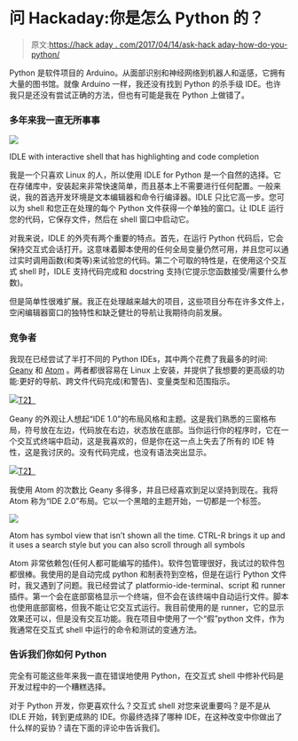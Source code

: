 # 问 Hackaday:你是怎么 Python 的？

> 原文:[https://hack aday . com/2017/04/14/ask-hack aday-how-do-you-python/](https://hackaday.com/2017/04/14/ask-hackaday-how-do-you-python/)

Python 是软件项目的 Arduino。从面部识别和神经网络到机器人和遥感，它拥有大量的图书馆。就像 Arduino 一样，我还没有找到 Python 的杀手级 IDE。也许我只是还没有尝试正确的方法，但也有可能是我在 Python 上做错了。

### 多年来我一直无所事事

[![](../Images/d3ce986283691d080645bdbe0352259e.png)](https://hackaday.com/wp-content/uploads/2017/04/idle-running-interactive-shell.jpg)

IDLE with interactive shell that has highlighting and code completion

我是一个只喜欢 Linux 的人，所以使用 IDLE for Python 是一个自然的选择。它在存储库中，安装起来非常快速简单，而且基本上不需要进行任何配置。一般来说，我的首选开发环境是文本编辑器和命令行编译器。IDLE 只比它高一步。您可以为 shell 和您正在处理的每个 Python 文件获得一个单独的窗口。让 IDLE 运行您的代码，它保存文件，然后在 shell 窗口中启动它。

对我来说，IDLE 的外壳有两个重要的特点。首先，在运行 Python 代码后，它会保持交互式会话打开。这意味着脚本使用的任何全局变量仍然可用，并且您可以通过实时调用函数(和类等)来试验您的代码。第二个可取的特性是，在使用这个交互式 shell 时，IDLE 支持代码完成和 docstring 支持(它提示您函数接受/需要什么参数)。

但是简单性很难扩展。我正在处理越来越大的项目，这些项目分布在许多文件上，空闲编辑器窗口的独特性和缺乏健壮的导航让我期待向前发展。

### 竞争者

我现在已经尝试了半打不同的 Python IDEs，其中两个花费了我最多的时间: [Geany](https://www.geany.org/) 和 [Atom](https://atom.io/) 。两者都很容易在 Linux 上安装，并提供了我想要的更高级的功能:更好的导航、跨文件代码完成(和警告)、变量类型和范围指示。

[![](../Images/62b5321277d48ccbf73f5e6bfe8c487e.png)T2】](https://hackaday.com/wp-content/uploads/2017/04/geany-with-interactive-but-non-completing-shell.jpg)

Geany 的外观让人想起“IDE 1.0”的布局风格和主题。这是我们熟悉的三窗格布局，符号放在左边，代码放在右边，状态放在底部。当你运行你的程序时，它在一个交互式终端中启动，这是我喜欢的，但是你在这一点上失去了所有的 IDE 特性，这是我讨厌的。没有代码完成，也没有语法突出显示。

[![](../Images/2d1dbadc0cdf46991c26b1844973e523.png)T2】](https://hackaday.com/wp-content/uploads/2017/04/atom-with-non-interactive-runner.jpg)

我使用 Atom 的次数比 Geany 多得多，并且已经喜欢到足以坚持到现在。我将 Atom 称为“IDE 2.0”布局。它以一个黑暗的主题开始，一切都是一个标签。

[![](../Images/e2f646e23510cf34835678ac6193c6d8.png)](https://hackaday.com/wp-content/uploads/2017/04/atom-symbol-display.jpg)

Atom has symbol view that isn’t shown all the time. CTRL-R brings it up and it uses a search style but you can also scroll through all symbols

Atom 非常依赖包(任何人都可能编写的插件)。软件包管理很好，我试过的软件包都很棒。我使用的是自动完成 python 和制表符到空格，但是在运行 Python 文件时，我又遇到了问题。我已经尝试了 platformio-ide-terminal、script 和 runner 插件。第一个会在底部窗格显示一个终端，但不会在该终端中自动运行文件。脚本也使用底部窗格，但我不能让它交互式运行。我目前使用的是 runner，它的显示效果还可以，但是没有交互功能。我在项目中使用了一个“假”python 文件，作为我通常在交互式 shell 中运行的命令和测试的变通方法。

### 告诉我们你如何 Python

完全有可能这些年来我一直在错误地使用 Python，在交互式 shell 中修补代码是开发过程中的一个糟糕选择。

对于 Python 开发，你更喜欢什么？交互式 shell 对您来说重要吗？是不是从 IDLE 开始，转到更成熟的 IDE。你最终选择了哪种 IDE，在这种改变中你做出了什么样的妥协？请在下面的评论中告诉我们。